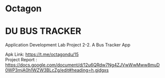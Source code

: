 # Octagon
# DU BUS TRACKER
Application Development Lab Project 2-2. A Bus Tracker App

Apk Link: https://t.me/octagondu/15<br>
Project Report : https://docs.google.com/document/d/12u6QRdw7Ng4ZJVwWwMww8muD0WP3mjA0h1WZW3BLcZg/edit#heading=h.gjdgxs

